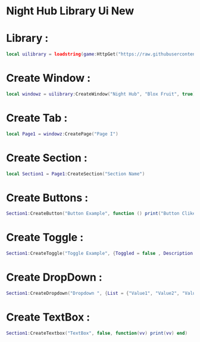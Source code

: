# Night Hub Library Ui New

# Library :
```lua
local uilibrary = loadstring(game:HttpGet("https://raw.githubusercontent.com/SourceFullNightHub/ewihwg/main/skidhubtaotaodamchet"))()
```

# Create Window :
```lua
local windowz = uilibrary:CreateWindow("Night Hub", "Blox Fruit", true)
```

# Create Tab :
```lua
local Page1 = windowz:CreatePage("Page I")
```

# Create Section :
```lua
local Section1 = Page1:CreateSection("Section Name")
```

# Create Buttons :
```lua
Section1:CreateButton("Button Example", function () print("Button Cliked!") end)
```

# Create Toggle :
```lua
Section1:CreateToggle("Toggle Example", {Toggled = false , Description = "Iu Tvk nhìu UwU"}, function(Value) print(Value) end)
```

# Create DropDown :
```lua
Section1:CreateDropdown("Dropdown ", {List = {"Value1", "Value2", "Value3", "Value4"}, Default = "None"}, function(value) print(Value) end)
```

# Create TextBox :
```lua
Section1:CreateTextbox("TextBox", false, function(vv) print(vv) end)
```
